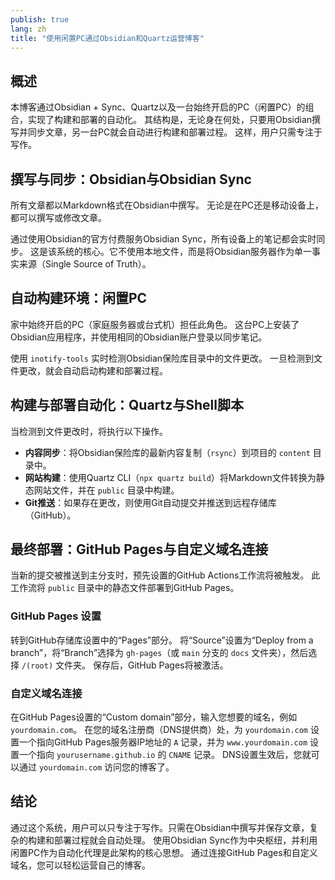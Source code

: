 ```yaml
---
publish: true
lang: zh
title: "使用闲置PC通过Obsidian和Quartz运营博客"
---
```


## 概述
本博客通过Obsidian + Sync、Quartz以及一台始终开启的PC（闲置PC）的组合，实现了构建和部署的自动化。
其结构是，无论身在何处，只要用Obsidian撰写并同步文章，另一台PC就会自动进行构建和部署过程。
这样，用户只需专注于写作。

## 撰写与同步：Obsidian与Obsidian Sync
所有文章都以Markdown格式在Obsidian中撰写。
无论是在PC还是移动设备上，都可以撰写或修改文章。

通过使用Obsidian的官方付费服务Obsidian Sync，所有设备上的笔记都会实时同步。
这是该系统的核心。它不使用本地文件，而是将Obsidian服务器作为单一事实来源（Single Source of Truth）。

## 自动构建环境：闲置PC
家中始终开启的PC（家庭服务器或台式机）担任此角色。
这台PC上安装了Obsidian应用程序，并使用相同的Obsidian账户登录以同步笔记。

使用 `inotify-tools` 实时检测Obsidian保险库目录中的文件更改。
一旦检测到文件更改，就会自动启动构建和部署过程。

## 构建与部署自动化：Quartz与Shell脚本
当检测到文件更改时，将执行以下操作。

*   **内容同步**：将Obsidian保险库的最新内容复制（`rsync`）到项目的 `content` 目录中。
*   **网站构建**：使用Quartz CLI（`npx quartz build`）将Markdown文件转换为静态网站文件，并在 `public` 目录中构建。
*   **Git推送**：如果存在更改，则使用Git自动提交并推送到远程存储库（GitHub）。

## 最终部署：GitHub Pages与自定义域名连接
当新的提交被推送到主分支时，预先设置的GitHub Actions工作流将被触发。
此工作流将 `public` 目录中的静态文件部署到GitHub Pages。

### GitHub Pages 设置
转到GitHub存储库设置中的“Pages”部分。
将“Source”设置为“Deploy from a branch”，将“Branch”选择为 `gh-pages`（或 `main` 分支的 `docs` 文件夹），然后选择 `/(root)` 文件夹。
保存后，GitHub Pages将被激活。

### 自定义域名连接
在GitHub Pages设置的“Custom domain”部分，输入您想要的域名，例如 `yourdomain.com`。
在您的域名注册商（DNS提供商）处，为 `yourdomain.com` 设置一个指向GitHub Pages服务器IP地址的 `A` 记录，并为 `www.yourdomain.com` 设置一个指向 `yourusername.github.io` 的 `CNAME` 记录。
DNS设置生效后，您就可以通过 `yourdomain.com` 访问您的博客了。

## 结论
通过这个系统，用户可以只专注于写作。只需在Obsidian中撰写并保存文章，复杂的构建和部署过程就会自动处理。
使用Obsidian Sync作为中央枢纽，并利用闲置PC作为自动化代理是此架构的核心思想。
通过连接GitHub Pages和自定义域名，您可以轻松运营自己的博客。
